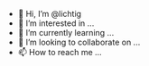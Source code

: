 - 👋 Hi, I’m @lichtig
- 👀 I’m interested in ...
- 🌱 I’m currently learning ...
- 💞️ I’m looking to collaborate on ...
- 📫 How to reach me ...

<!---
lichtig/lichtig is a ✨ special ✨ repository because its `README.md` (this file) appears on your GitHub profile.
You can click the Preview link to take a look at your changes.
--->
